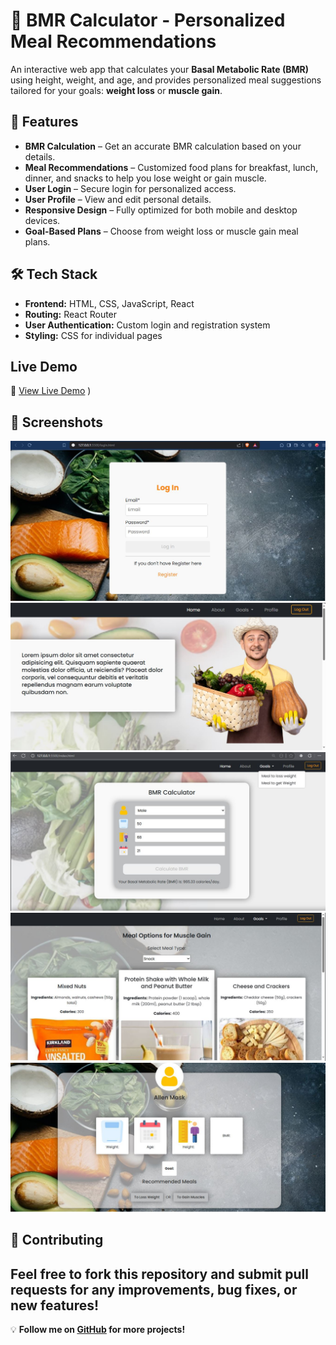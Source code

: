 # 🥗 **BMR Calculator - Personalized Meal Recommendations**

An interactive web app that calculates your **Basal Metabolic Rate (BMR)** using height, weight, and age, and provides personalized meal suggestions tailored for your goals: **weight loss** or **muscle gain**.

## 🎨 **Features**
-  **BMR Calculation** – Get an accurate BMR calculation based on your details.
-  **Meal Recommendations** – Customized food plans for breakfast, lunch, dinner, and snacks to help you lose weight or gain muscle.
-  **User Login** – Secure login for personalized access.
-  **User Profile** – View and edit personal details.
-  **Responsive Design** – Fully optimized for both mobile and desktop devices.
-  **Goal-Based Plans** – Choose from weight loss or muscle gain meal plans.

## 🛠️ **Tech Stack**
- **Frontend:** HTML, CSS, JavaScript, React
- **Routing:** React Router
- **User Authentication:** Custom login and registration system
- **Styling:** CSS for individual pages

##  **Live Demo**
🔗 [View Live Demo](https://rimsha002.github.io/BMR-Calculator/)
) 

## 📸 **Screenshots**
![Login Page](https://github.com/Rimsha002/BMR-Calculator/blob/main/images/login.JPG)
![Home Page](https://github.com/Rimsha002/BMR-Calculator/blob/main/images/home1.JPG)
![BMR calculator](https://github.com/Rimsha002/BMR-Calculator/blob/main/images/BMR1.JPG)
![Meal Recommendations](https://github.com/Rimsha002/BMR-Calculator/blob/main/images/snakes.JPG)
![Profile](https://github.com/Rimsha002/BMR-Calculator/blob/main/images/profile.JPG)


## 🤝 **Contributing**
Feel free to fork this repository and submit pull requests for any improvements, bug fixes, or new features!
---

💡 **Follow me on [GitHub](https://github.com/Rimsha002) for more projects!**

